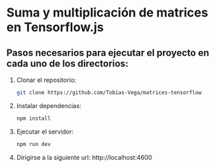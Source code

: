 # Suma y multiplicación de matrices en Tensorflow.js

## Pasos necesarios para ejecutar el proyecto en cada uno de los directorios:

1. Clonar el repositorio:

   ```sh
   git clone https://github.com/Tobias-Vega/matrices-tensorflow
   ```

2. Instalar dependencias:

   ```sh
   npm install
   ```

3. Ejecutar el servidor:

   ```sh
   npm run dev
   ```

4. Dirigirse a la siguiente url: http://localhost:4600